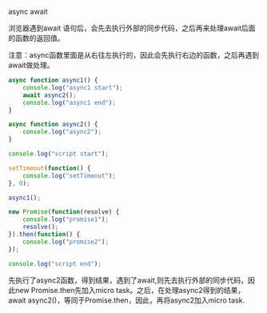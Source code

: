 async await

浏览器遇到await 语句后，会先去执行外部的同步代码，之后再来处理await后面的函数的返回值。

注意：async函数里面是从右往左执行的，因此会先执行右边的函数，之后再遇到await做处理。

```javascript
async function async1() {
    console.log("async1 start");
    await async2();
    console.log("async1 end");
}

async function async2() {
    console.log("async2");
}

console.log("script start");

setTimeout(function() {
    console.log("setTimeout");
}, 0);

async1();

new Promise(function(resolve) {
    console.log("promise1");
    resolve();
}).then(function() {
    console.log("promise2");
});

console.log("script end");
```

先执行了async2函数，得到结果，遇到了await,则先去执行外部的同步代码，因此new Promise.then先加入micro task。之后，在处理async2得到的结果，await async2()，等同于Promise.then，因此，再将async2加入micro task.